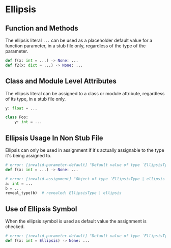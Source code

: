 # Ellipsis

## Function and Methods

The ellipsis literal `...` can be used as a placeholder default value for a function parameter,
 in a stub file only, regardless of the type of the parameter.

```py path=test.pyi
def f(x: int = ...) -> None: ...
def f2(x: dict = ...) -> None: ...
```

## Class and Module Level Attributes

The ellipsis literal can be assigned to a class or module attribute, regardless of its type, in a
stub file only.

```py path=test.pyi
y: float = ...

class Foo:
    y: int = ...
```

## Ellipsis Usage In Non Stub File

Ellipsis can only be used in assignment if it's actually assignable to the type it's being assigned
to.

```py
# error: [invalid-parameter-default] "Default value of type `EllipsisType | ellipsis` is not assignable to annotated parameter type `int`"
def f(x: int = ...) -> None: ...

# error: [invalid-assignment] "Object of type `EllipsisType | ellipsis` is not assignable to `int`"
a: int = ...
b = ...
reveal_type(b)  # revealed: EllipsisType | ellipsis
```

## Use of Ellipsis Symbol

When the ellipsis symbol is used as default value the assignment is checked.

```py path=test.pyi
# error: [invalid-parameter-default] "Default value of type `EllipsisType | ellipsis` is not assignable to annotated parameter type `int`"
def f(x: int = Ellipsis) -> None: ...
```
